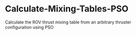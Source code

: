 # Calculate-Mixing-Tables-PSO
Calculate the ROV thrust mixing table from an arbitrary thruster configuration using PSO
